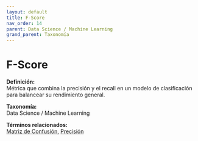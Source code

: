 ```yaml
---
layout: default
title: F-Score
nav_order: 14
parent: Data Science / Machine Learning
grand_parent: Taxonomía
---
```


# F-Score

**Definición:**  
Métrica que combina la precisión y el recall en un modelo de clasificación para balancear su rendimiento general.

**Taxonomía:**  
Data Science / Machine Learning

**Términos relacionados:**  
[Matriz de Confusión](https://maleniski.github.io/diccionario-angl-tec-mx/docs/taxonomia/data-science-/-machine-learning/matriz-de-confusin.html), [Precisión](https://maleniski.github.io/diccionario-angl-tec-mx/docs/taxonomia/data-science-/-machine-learning/precisin.html)
